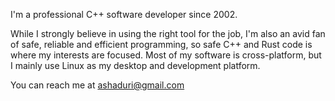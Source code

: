 I'm a professional C++ software developer since 2002.

While I strongly believe in using the right tool for the job, I'm also an avid fan of safe, reliable and efficient programming, so safe C++ and Rust code is where my interests are focused. Most of my software is cross-platform, but I mainly use Linux as my desktop and development platform.

You can reach me at ashaduri@gmail.com

<!---
ashaduri/ashaduri is a ✨ special ✨ repository because its `README.md` (this file) appears on your GitHub profile.
You can click the Preview link to take a look at your changes.
--->
